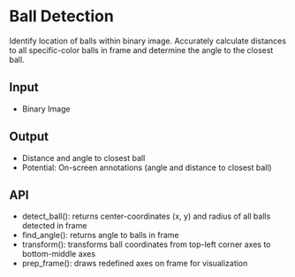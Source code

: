 # Ball Detection
Identify location of balls within binary image. Accurately calculate distances to all specific-color balls in frame and determine the angle to the closest ball. 

## Input
* Binary Image

## Output
* Distance and angle to closest ball
* Potential: On-screen annotations (angle and distance to closest ball)

## API
* detect_ball(): returns center-coordinates (x, y) and radius of all balls detected in frame
* find_angle(): returns angle to balls in frame
* transform(): transforms ball coordinates from top-left corner axes to bottom-middle axes  
* prep_frame(): draws redefined axes on frame for visualization



